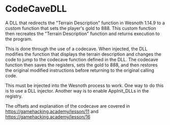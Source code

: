 # CodeCaveDLL

A DLL that redirects the "Terrain Description" function in Wesnoth 1.14.9 to a custom function that sets the player's gold to 888. This custom function then recreates the "Terrain Description" function and returns execution to the program.
	
This is done through the use of a codecave. When injected, the DLL modifies the function that displays the terrain description and changes the code to jump to the codecave function defined in the DLL. The codecave function then saves the registers, sets the gold to 888, and then restores the original modified instructions before returning to the original calling code.
	
This must be injected into the Wesnoth process to work. One way to do this is to use a DLL injector. Another way is to enable AppInit_DLLs in the registry.
	
The offsets and explanation of the codecave are covered in https://gamehacking.academy/lesson/11 and https://gamehacking.academy/lesson/16
